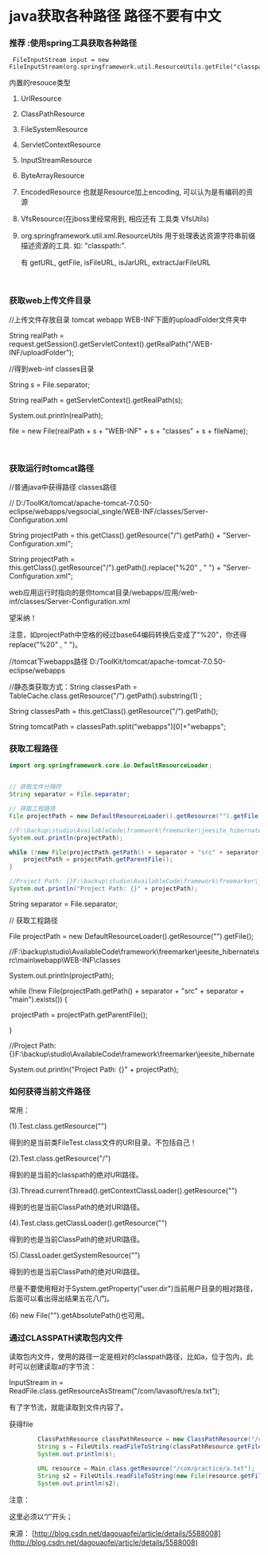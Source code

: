 # java获取各种路径  路径不要有中文

### 推荐 :使用spring工具获取各种路径

```
 FileInputStream input = new FileInputStream(org.springframework.util.ResourceUtils.getFile("classpath:config.yml"));
```

内置的resouce类型

1. UrlResource

2. ClassPathResource

3. FileSystemResource

4. ServletContextResource

5. InputStreamResource

6. ByteArrayResource

7. EncodedResource 也就是Resource加上encoding, 可以认为是有编码的资源

8. VfsResource(在jboss里经常用到, 相应还有 工具类 VfsUtils)

9. org.springframework.util.xml.ResourceUtils 用于处理表达资源字符串前缀描述资源的工具. 如: &quot;classpath:&quot;.

   有 getURL, getFile, isFileURL, isJarURL, extractJarFileURL

   ​

### 获取web上传文件目录

//上传文件存放目录  tomcat webapp  WEB-INF下面的uploadFolder文件夹中

String realPath = request.getSession().getServletContext().getRealPath("/WEB-INF/uploadFolder");

//得到web-inf classes目录

String s = File.separator;

String realPath = getServletContext().getRealPath(s);

System.out.println(realPath);

file = new File(realPath + s + "WEB-INF" + s + "classes" + s + fileName);

​	

### 获取运行时tomcat路径

//普通java中获得路径 classes路径	

// D:/ToolKit/tomcat/apache-tomcat-7.0.50-eclipse/webapps/vegsocial_single/WEB-INF/classes/Server-Configuration.xml

String projectPath = this.getClass().getResource("/").getPath() + "Server-Configuration.xml";

String projectPath = this.getClass().getResource("/").getPath().replace("%20" , " ") + "Server-Configuration.xml";

web应用运行时指向的是你tomcat目录/webapps/应用/web-inf/classes/Server-Configuration.xml

望采纳！

注意，如projectPath中空格的经过base64编码转换后变成了"%20"，你还得replace("%20" , " ")。

//tomcat下webapps路径   D:/ToolKit/tomcat/apache-tomcat-7.0.50-eclipse/webapps

//静态类获取方式：String classesPath = TableCache.class.getResource("/").getPath().substring(1) ;

String classesPath = this.getClass().getResource("/").getPath();

String tomcatPath = classesPath.split("webapps")[0]+"webapps";

### 获取工程路径

```java
import org.springframework.core.io.DefaultResourceLoader;


// 获取文件分隔符
String separator = File.separator;

// 获取工程路径
File projectPath = new DefaultResourceLoader().getResource("").getFile();

//F:\backup\studio\AvailableCode\framework\freemarker\jeesite_hibernate\src\main\webapp\WEB-INF\classes
System.out.println(projectPath);

while (!new File(projectPath.getPath() + separator + "src" + separator + "main").exists()) {
    projectPath = projectPath.getParentFile();
}

//Project Path: {}F:\backup\studio\AvailableCode\framework\freemarker\jeesite_hibernate
System.out.println("Project Path: {}" + projectPath);

```

String separator = File.separator;

// 获取工程路径

File projectPath = new DefaultResourceLoader().getResource("").getFile();

//F:\backup\studio\AvailableCode\framework\freemarker\jeesite_hibernate\src\main\webapp\WEB-INF\classes

System.out.println(projectPath);

while (!new File(projectPath.getPath() + separator + "src" + separator + "main").exists()) {

​    projectPath = projectPath.getParentFile();

}

//Project Path: {}F:\backup\studio\AvailableCode\framework\freemarker\jeesite_hibernate

System.out.println("Project Path: {}" + projectPath);

### 如何获得当前文件路径

常用：

(1).Test.class.getResource("")

得到的是当前类FileTest.class文件的URI目录。不包括自己！

(2).Test.class.getResource("/")

得到的是当前的classpath的绝对URI路径。

(3).Thread.currentThread().getContextClassLoader().getResource("")

得到的也是当前ClassPath的绝对URI路径。

(4).Test.class.getClassLoader().getResource("")

得到的也是当前ClassPath的绝对URI路径。

(5).ClassLoader.getSystemResource("")

得到的也是当前ClassPath的绝对URI路径。

尽量不要使用相对于System.getProperty("user.dir")当前用户目录的相对路径，后面可以看出得出结果五花八门。

(6) new File("").getAbsolutePath()也可用。

### **通过CLASSPATH读取包内文件**

读取包内文件，使用的路径一定是相对的classpath路径，比如a，位于包内，此时可以创建读取a的字节流：

InputStream in = ReadFile.class.getResourceAsStream("/com/lavasoft/res/a.txt");

有了字节流，就能读取到文件内容了。

获得file

```Java
        ClassPathResource classPathResource = new ClassPathResource("/com/practice/a.txt");
        String s = FileUtils.readFileToString(classPathResource.getFile());
        System.out.println(s);

        URL resource = Main.class.getResource("/com/practice/a.txt");
        String s2 = FileUtils.readFileToString(new File(resource.getFile()));
        System.out.println(s2);
```

 

注意：

这里必须以“/”开头；

来源： [http://blog.csdn.net/dagouaofei/article/details/5588008](http://blog.csdn.net/dagouaofei/article/details/5588008)